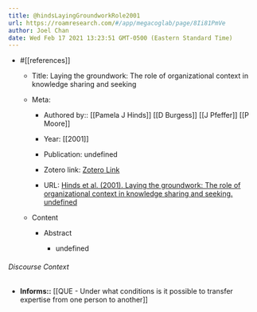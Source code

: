 ```yaml
---
title: @hindsLayingGroundworkRole2001
url: https://roamresearch.com/#/app/megacoglab/page/8Ii81PmVe
author: Joel Chan
date: Wed Feb 17 2021 13:23:51 GMT-0500 (Eastern Standard Time)
---
```


- #[[references]]

    - Title: Laying the groundwork: The role of organizational context in knowledge sharing and seeking

    - Meta:

        - Authored by:: [[Pamela J Hinds]] [[D Burgess]] [[J Pfeffer]] [[P Moore]]

        - Year: [[2001]]

        - Publication: undefined

        - Zotero link: [Zotero Link](zotero://select/items/7_TF7PBE28)

        - URL: [Hinds et al. (2001). Laying the groundwork: The role of organizational context in knowledge sharing and seeking. undefined](undefined)

    - Content

        - Abstract

            - undefined

###### Discourse Context

- **Informs::** [[QUE - Under what conditions is it possible to transfer expertise from one person to another]]
